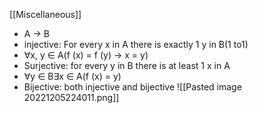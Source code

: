 [[Miscellaneous]]
* A -> B
* injective: For every x in A there is exactly 1 y in B(1 to1)
* ∀x, y ∈ A(f (x) = f (y) → x = y)
* Surjective: for every y in B there is at least 1 x in A
* ∀y ∈ B∃x ∈ A(f (x) = y)
* Bijective: both injective and bijective
![[Pasted image 20221205224011.png]]
